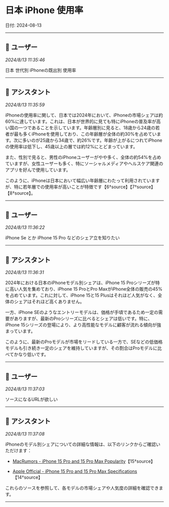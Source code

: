 # 日本 iPhone 使用率

日付: 2024-08-13

---

## 👤 ユーザー
*2024/8/13 11:35:46*

日本 世代別 iPhoneの既出別 使用率

---

## 🤖 アシスタント
*2024/8/13 11:35:59*

iPhoneの使用率に関して、日本では2024年において、iPhoneの市場シェアは約60%に達しています。これは、日本が世界的に見ても特にiPhoneの普及率が高い国の一つであることを示しています。年齢層別に見ると、18歳から24歳の若者が最も多くiPhoneを使用しており、この年齢層が全体の約30%を占めています。次に多いのが25歳から34歳で、約26%です。年齢が上がるにつれてiPhoneの使用率は低下し、45歳以上の層では約12%にとどまっています。

また、性別で見ると、男性のiPhoneユーザーがやや多く、全体の約54%を占めていますが、女性ユーザーも多く、特にソーシャルメディアやヘルスケア関連のアプリを好んで使用しています。

このように、iPhoneは日本において幅広い年齢層にわたって利用されていますが、特に若年層での使用率が高いことが特徴です【6†source】【7†source】【8†source】。

---

## 👤 ユーザー
*2024/8/13 11:36:22*

iPhone Se とか iPhone 15 Pro などのシェア立を知りたい

---

## 🤖 アシスタント
*2024/8/13 11:36:31*

2024年における日本のiPhoneモデル別シェアは、iPhone 15 Proシリーズが特に高い人気を集めており、iPhone 15 ProとPro MaxがiPhone全体の販売の45%を占めています。これに対して、iPhone 15と15 Plusはそれほど人気がなく、全体のシェアはそれほど高くありません。

一方、iPhone SEのようなエントリーモデルは、価格が手頃であるため一定の需要がありますが、最新のProシリーズに比べるとシェアは低いです。特に、iPhone 15シリーズの登場により、より高性能なモデルに顧客が流れる傾向が強まっています。

このように、最新のProモデルが市場をリードしている一方で、SEなどの低価格モデルも引き続き一定のシェアを維持していますが、その割合はProモデルに比べてかなり低いです。

---

## 👤 ユーザー
*2024/8/13 11:37:03*

ソースになるURLが欲しい

---

## 🤖 アシスタント
*2024/8/13 11:37:08*

iPhoneのモデル別シェアについての詳細な情報は、以下のリンクからご確認いただけます：

- [MacRumors - iPhone 15 Pro and 15 Pro Max Popularity](https://www.macrumors.com/2024/08/10/iphone-15-pro-and-15-pro-max-technical-specifications)【15†source】

- [Apple Official - iPhone 15 Pro and 15 Pro Max Specifications](https://www.apple.com/iphone-15-pro/specs/)【14†source】

これらのソースを参照して、各モデルの市場シェアや人気度の詳細を確認できます。

---
